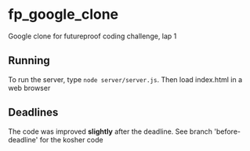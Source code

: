 # fp_google_clone

Google clone for futureproof coding challenge, lap 1

## Running
To run the server, type `node server/server.js`. Then load index.html in a web browser

## Deadlines
The code was improved **slightly** after the deadline. See branch 'before-deadline' for the kosher code